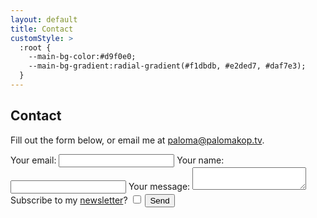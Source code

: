 ```yaml
---
layout: default
title: Contact
customStyle: >
  :root {
    --main-bg-color:#d9f0e0;
    --main-bg-gradient:radial-gradient(#f1dbdb, #e2ded7, #daf7e3);
  }
---
```


## Contact

Fill out the form below, or email me at <a href="mailto:paloma@palomakop.tv">paloma@palomakop.tv</a>.

<form
  name="contact"
  method="POST"
  action="/contact/submitted"
  netlify-honeypot="email-address"
  netlify
  >
  <div style="display:none;">
    <label>
      Don't fill this out if you are a person:
      <input type="email" name="email-address">
    </label>
  </div>
  <label>
    Your email:
    <input type="email" name="email" required>
  </label>
  <label>
    Your name:
    <input type="text" name="name" required>
  </label>
  <label>
    Your message:
    <textarea name="message" required></textarea>
  </label>
  <label>
    Subscribe to my <a href="/newsletter/">newsletter</a>?
    <input type="checkbox" name="mailing-list">
  </label>
  <button type="submit">Send</button>
</form>
